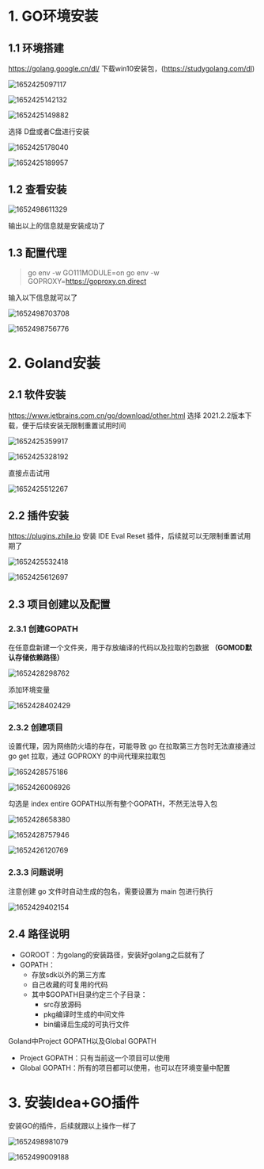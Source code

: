 # 1. GO环境安装

## 1.1 环境搭建

 https://golang.google.cn/dl/  下载win10安装包，(https://studygolang.com/dl)

![1652425097117](images/1652425097117.png)

![1652425142132](images/1652425142132.png)

![1652425149882](images/1652425149882.png)

选择 D盘或者C盘进行安装

![1652425178040](images/1652425178040.png)

![1652425189957](images/1652425189957.png)

## 1.2 查看安装

![1652498611329](images/1652498611329.png)

输出以上的信息就是安装成功了

## 1.3 配置代理

>go env -w GO111MODULE=on
>go env -w GOPROXY=https://goproxy.cn,direct

输入以下信息就可以了

![1652498703708](images/1652498703708.png)

![1652498756776](images/1652498756776.png)

# 2. Goland安装

## 2.1 软件安装

https://www.jetbrains.com.cn/go/download/other.html  选择 2021.2.2版本下载，便于后续安装无限制重置试用时间

![1652425359917](images/1652425359917.png)

![1652425328192](images/1652425328192.png)

直接点击试用

![1652425512267](images/1652425512267.png)



## 2.2 插件安装

https://plugins.zhile.io  安装 IDE Eval Reset 插件，后续就可以无限制重置试用期了

![1652425532418](images/1652425532418.png)

![1652425612697](images/1652425612697.png)

## 2.3 项目创建以及配置

### 2.3.1 创建GOPATH

在任意盘新建一个文件夹，用于存放编译的代码以及拉取的包数据 **（GOMOD默认存储依赖路径）**

![1652428298762](images/1652428298762.png)

添加环境变量

![1652428402429](images/1652428402429.png)

### 2.3.2 创建项目

设置代理，因为网络防火墙的存在，可能导致 go 在拉取第三方包时无法直接通过 go get 拉取，通过 GOPROXY 的中间代理来拉取包

![1652428575186](images/1652428575186.png)



![1652426006926](images/1652426006926.png)

勾选是 index entire GOPATH以所有整个GOPATH，不然无法导入包

![1652428658380](images/1652428658380.png)

![1652428757946](images/1652428757946.png)

![1652426120769](images/1652426120769.png)

### 2.3.3 问题说明

注意创建 go 文件时自动生成的包名，需要设置为 main 包进行执行

![1652429402154](images/1652429402154.png)

## 2.4 路径说明

- GOROOT：为golang的安装路径，安装好golang之后就有了
- GOPATH：
  - 存放sdk以外的第三方库
  - 自己收藏的可复用的代码
  - 其中$GOPATH目录约定三个子目录：
    - src存放源码
    - pkg编译时生成的中间文件
    - bin编译后生成的可执行文件

Goland中Project GOPATH以及Global GOPATH

- Project GOPATH：只有当前这一个项目可以使用
- Global GOPATH：所有的项目都可以使用，也可以在环境变量中配置

# 3. 安装Idea+GO插件

安装GO的插件，后续就跟以上操作一样了

![1652498981079](images/1652498981079.png)

![1652499009188](images/1652499009188.png)

